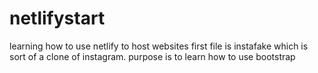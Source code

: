 # netlifystart
learning how to use netlify to host websites
first file is instafake which is sort of a clone of instagram. purpose is to learn how to use bootstrap
